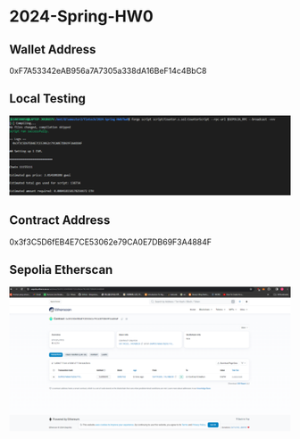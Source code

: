 # 2024-Spring-HW0

## Wallet Address
0xF7A53342eAB956a7A7305a338dA16BeF14c4BbC8

## Local Testing
![Alt text](./hw0/figure2.png)

## Contract Address
0x3f3C5D6fEB4E7CE53062e79CA0E7DB69F3A4884F

## Sepolia Etherscan

![Alt text](./hw0/figure3.png)